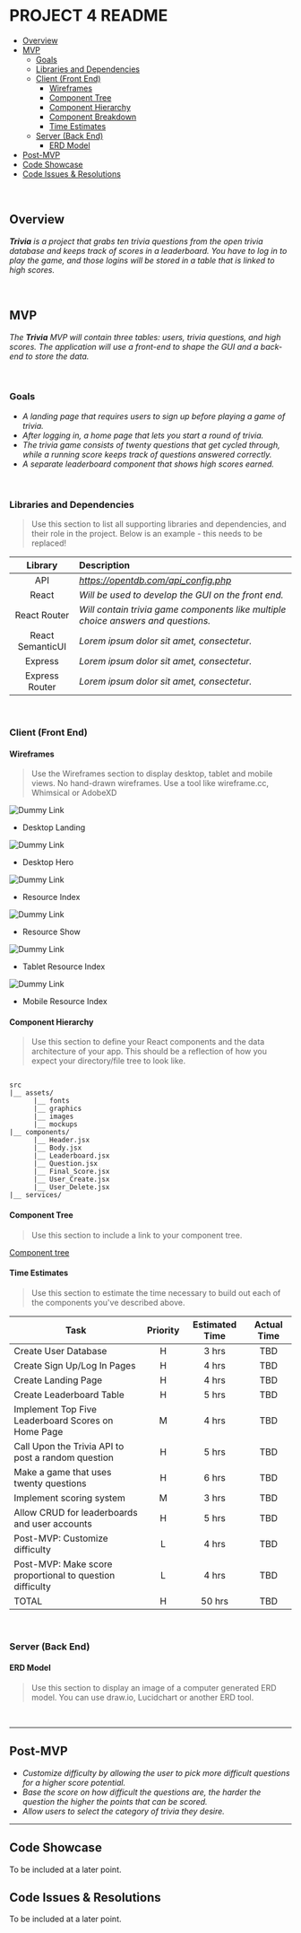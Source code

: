 # PROJECT 4 README <!-- omit in toc -->

- [Overview](#overview)
- [MVP](#mvp)
  - [Goals](#goals)
  - [Libraries and Dependencies](#libraries-and-dependencies)
  - [Client (Front End)](#client-front-end)
    - [Wireframes](#wireframes)
    - [Component Tree](#component-tree)
    - [Component Hierarchy](#component-hierarchy)
    - [Component Breakdown](#component-breakdown)
    - [Time Estimates](#time-estimates)
  - [Server (Back End)](#server-back-end)
    - [ERD Model](#erd-model)
- [Post-MVP](#post-mvp)
- [Code Showcase](#code-showcase)
- [Code Issues & Resolutions](#code-issues--resolutions)

<br>

## Overview

_**Trivia** is a project that grabs ten trivia questions from the open trivia database and keeps track of scores in a leaderboard. You have to log in to play the game, and those logins will be stored in a table that is linked to high scores._


<br>

## MVP

_The **Trivia** MVP will contain three tables: users, trivia questions, and high scores. The application will use a front-end to shape the GUI and a back-end to store the data._

<br>

### Goals

- _A landing page that requires users to sign up before playing a game of trivia._
- _After logging in, a home page that lets you start a round of trivia._
- _The trivia game consists of twenty questions that get cycled through, while a running score keeps track of questions answered correctly._
- _A separate leaderboard component that shows high scores earned._

<br>

### Libraries and Dependencies

> Use this section to list all supporting libraries and dependencies, and their role in the project. Below is an example - this needs to be replaced!

|     Library      | Description                                |
| :--------------: | :----------------------------------------- |
|       API        | _https://opentdb.com/api_config.php_ |
|      React       | _Will be used to develop the GUI on the front end._ |
|   React Router   | _Will contain trivia game components like multiple choice answers and questions._ |
| React SemanticUI | _Lorem ipsum dolor sit amet, consectetur._ |
|     Express      | _Lorem ipsum dolor sit amet, consectetur._ |
|  Express Router  | _Lorem ipsum dolor sit amet, consectetur._ |

<br>

### Client (Front End)

#### Wireframes

> Use the Wireframes section to display desktop, tablet and mobile views. No hand-drawn wireframes. Use a tool like wireframe.cc, Whimsical or AdobeXD

![Dummy Link](url)

- Desktop Landing

![Dummy Link](url)

- Desktop Hero

![Dummy Link](url)

- Resource Index

![Dummy Link](url)

- Resource Show

![Dummy Link](url)

- Tablet Resource Index

![Dummy Link](url)

- Mobile Resource Index

#### Component Hierarchy

> Use this section to define your React components and the data architecture of your app. This should be a reflection of how you expect your directory/file tree to look like. 

``` structure

src
|__ assets/
      |__ fonts
      |__ graphics
      |__ images
      |__ mockups
|__ components/
      |__ Header.jsx
      |__ Body.jsx
      |__ Leaderboard.jsx
      |__ Question.jsx
      |__ Final_Score.jsx
      |__ User_Create.jsx
      |__ User_Delete.jsx
|__ services/

```

#### Component Tree

> Use this section to include a link to your component tree.

[Component tree](url)

#### Time Estimates

> Use this section to estimate the time necessary to build out each of the components you've described above.

| Task                | Priority | Estimated Time | Actual Time |
| ------------------- | :------: | :------------: | :-----------: |
| Create User Database    |    H     |     3 hrs      |     TBD     |
| Create Sign Up/Log In Pages |    H     |     4 hrs      |     TBD     |
| Create Landing Page |    H     |     4 hrs      |     TBD     |
| Create Leaderboard Table |    H     |     5 hrs      |     TBD     |
| Implement Top Five Leaderboard Scores on Home Page |    M     |     4 hrs      |     TBD     |
| Call Upon the Trivia API to post a random question |    H     |     5 hrs      |     TBD     |
| Make a game that uses twenty questions |    H     |     6 hrs      |     TBD     |
| Implement scoring system |    M     |     3 hrs      |    TBD    |
| Allow CRUD for leaderboards and user accounts |    H     |     5 hrs      |    TBD    |
| Post-MVP: Customize difficulty |    L     |     4 hrs      |    TBD    |
| Post-MVP: Make score proportional to question difficulty |    L     |     4 hrs      |    TBD    |
| TOTAL               |    H     |     50 hrs      |     TBD     |

<br>

### Server (Back End)

#### ERD Model

> Use this section to display an image of a computer generated ERD model. You can use draw.io, Lucidchart or another ERD tool.

<br>

***

## Post-MVP

- _Customize difficulty by allowing the user to pick more difficult questions for a higher score potential._
- _Base the score on how difficult the questions are, the harder the question the higher the points that can be scored._
- _Allow users to select the category of trivia they desire._

***

## Code Showcase

To be included at a later point.

## Code Issues & Resolutions

To be included at a later point.
